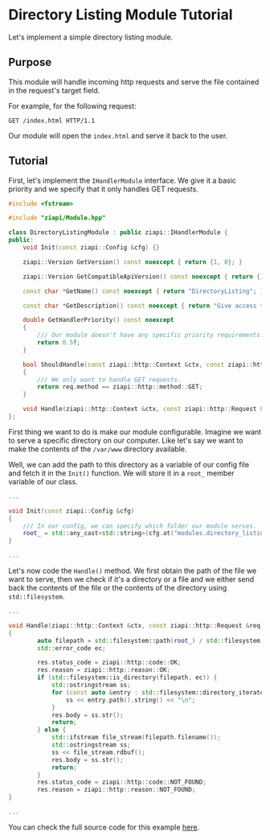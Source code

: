 # Directory Listing Module Tutorial

Let's implement a simple directory listing module.

## Purpose

This module will handle incoming http requests and serve the file contained in the request's target field.

For example, for the following request:
```
GET /index.html HTTP/1.1
```

Our module will open the `index.html` and serve it back to the user.

## Tutorial

First, let's implement the `IHandlerModule` interface. We give it a basic priority and we specify that it only handles GET requests.

```c++
#include <fstream>

#include "ziapi/Module.hpp"

class DirectoryListingModule : public ziapi::IHandlerModule {
public:
    void Init(const ziapi::Config &cfg) {}

    ziapi::Version GetVersion() const noexcept { return {1, 0}; }

    ziapi::Version GetCompatibleApiVersion() const noexcept { return {1, 0}; }

    const char *GetName() const noexcept { return "DirectoryListing"; }

    const char *GetDescription() const noexcept { return "Give access to a filesystem over HTTP"; }

    double GetHandlerPriority() const noexcept
    {
        /// Our module doesn't have any specific priority requirements.
        return 0.5f;
    }

    bool ShouldHandle(const ziapi::http::Context &ctx, const ziapi::http::Request &req) const
    {
        /// We only want to handle GET requests.
        return req.method == ziapi::http::method::GET;
    }

    void Handle(ziapi::http::Context &ctx, const ziapi::http::Request &req, ziapi::http::Response &res) {}
};
```

First thing we want to do is make our module configurable. Imagine we want to serve a specific directory on our computer. Like let's say we want to make the contents of the `/var/www` directory available.

Well, we can add the path to this directory as a variable of our config file and fetch it in the `Init()` function. We will store it in a `root_` member variable of our class.

```c++
...

void Init(const ziapi::Config &cfg)
{
    /// In our config, we can specify which folder our module serves.
    root_ = std::any_cast<std::string>(cfg.at("modules.directory_listing.path"));
}

...
```

Let's now code the `Handle()` method. We first obtain the path of the file we want to serve, then we check if it's a directory or a file and we either send back the contents of the file or the contents of the directory using `std::filesystem`.

```c++
...

void Handle(ziapi::http::Context &ctx, const ziapi::http::Request &req, ziapi::http::Response &res)
{
        auto filepath = std::filesystem::path(root_) / std::filesystem::path(req.target);
        std::error_code ec;

        res.status_code = ziapi::http::code::OK;
        res.reason = ziapi::http::reason::OK;
        if (std::filesystem::is_directory(filepath, ec)) {
            std::ostringstream ss;
            for (const auto &entry : std::filesystem::directory_iterator(filepath)) {
                ss << entry.path().string() << "\n";
            }
            res.body = ss.str();
            return;
        } else {
            std::ifstream file_stream(filepath.filename());
            std::ostringstream ss;
            ss << file_stream.rdbuf();
            res.body = ss.str();
            return;
        }
        res.status_code = ziapi::http::code::NOT_FOUND;
        res.reason = ziapi::http::reason::NOT_FOUND;
}

...
```

You can check the full source code for this example [here](/examples/modules/directory-listing/DirectoryListingModule.hpp).
